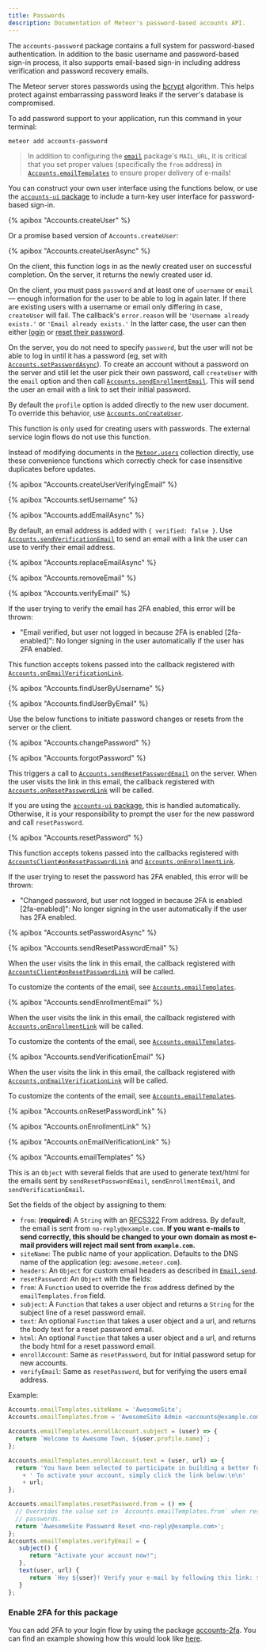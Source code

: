 ```yaml
---
title: Passwords
description: Documentation of Meteor's password-based accounts API.
---
```


The `accounts-password` package contains a full system for password-based
authentication. In addition to the basic username and password-based
sign-in process, it also supports email-based sign-in including
address verification and password recovery emails.

The Meteor server stores passwords using the
[bcrypt](http://en.wikipedia.org/wiki/Bcrypt) algorithm. This helps
protect against embarrassing password leaks if the server's database is
compromised.

To add password support to your application, run this command in your terminal:

```bash
meteor add accounts-password
```

> In addition to configuring the [`email`](email.html) package's `MAIL_URL`, it is critical that you set proper values (specifically the `from` address) in [`Accounts.emailTemplates`](#Accounts-emailTemplates) to ensure proper delivery of e-mails!

You can construct your own user interface using the
functions below, or use the [`accounts-ui` package](#accountsui) to
include a turn-key user interface for password-based sign-in.

{% apibox "Accounts.createUser" %}

Or a promise based version of `Accounts.createUser`:

{% apibox "Accounts.createUserAsync" %}

On the client, this function logs in as the newly created user on
successful completion. On the server, it returns the newly created user
id.

On the client, you must pass `password` and at least one of `username` or `email` &mdash; enough information for the user to be able to log in again later. If there are existing users with a username or email only differing in case, `createUser` will fail. The callback's `error.reason` will be `'Username already exists.'` or `'Email already exists.'` In the latter case, the user can then either [login](accounts.html#Meteor-loginWithPassword) or [reset their password](#Accounts-resetPassword).

On the server, you do not need to specify `password`, but the user will not be able to log in until it has a password (eg, set with [`Accounts.setPasswordAsync`](#accounts_setpasswordasync)). To create an account without a password on the server and still let the user pick their own password, call `createUser` with the `email` option and then call [`Accounts.sendEnrollmentEmail`](#accounts_sendenrollmentemail). This will send the user an email with a link to set their initial password.

By default the `profile` option is added directly to the new user document. To
override this behavior, use [`Accounts.onCreateUser`](#accounts_oncreateuser).

This function is only used for creating users with passwords. The external
service login flows do not use this function.

Instead of modifying documents in the [`Meteor.users`](#meteor_users) collection
directly, use these convenience functions which correctly check for case
insensitive duplicates before updates.

{% apibox "Accounts.createUserVerifyingEmail" %}

{% apibox "Accounts.setUsername" %}

{% apibox "Accounts.addEmailAsync" %}

By default, an email address is added with `{ verified: false }`. Use
[`Accounts.sendVerificationEmail`](#Accounts-sendVerificationEmail) to send an
email with a link the user can use to verify their email address.

{% apibox "Accounts.replaceEmailAsync" %}

{% apibox "Accounts.removeEmail" %}

{% apibox "Accounts.verifyEmail" %}

If the user trying to verify the email has 2FA enabled, this error will be thrown:
* "Email verified, but user not logged in because 2FA is enabled [2fa-enabled]": No longer signing in the user automatically if the user has 2FA enabled.


This function accepts tokens passed into the callback registered with
[`Accounts.onEmailVerificationLink`](#Accounts-onEmailVerificationLink).

{% apibox "Accounts.findUserByUsername" %}

{% apibox "Accounts.findUserByEmail" %}

Use the below functions to initiate password changes or resets from the server
or the client.

{% apibox "Accounts.changePassword" %}

{% apibox "Accounts.forgotPassword" %}

This triggers a call
to [`Accounts.sendResetPasswordEmail`](#accounts_sendresetpasswordemail)
on the server. When the user visits the link in this email, the callback
registered with [`Accounts.onResetPasswordLink`](#Accounts-onResetPasswordLink)
will be called.

If you are using the [`accounts-ui` package](#accountsui), this is handled
automatically. Otherwise, it is your responsibility to prompt the user for the
new password and call `resetPassword`.

{% apibox "Accounts.resetPassword" %}

This function accepts tokens passed into the callbacks registered with
[`AccountsClient#onResetPasswordLink`](#Accounts-onResetPasswordLink) and
[`Accounts.onEnrollmentLink`](#Accounts-onEnrollmentLink).

If the user trying to reset the password has 2FA enabled, this error will be thrown:
* "Changed password, but user not logged in because 2FA is enabled [2fa-enabled]": No longer signing in the user automatically if the user has 2FA enabled.

{% apibox "Accounts.setPasswordAsync" %}

{% apibox "Accounts.sendResetPasswordEmail" %}

When the user visits the link in this email, the callback registered with
[`AccountsClient#onResetPasswordLink`](#Accounts-onResetPasswordLink) will be called.

To customize the contents of the email, see
[`Accounts.emailTemplates`](#accounts_emailtemplates).

{% apibox "Accounts.sendEnrollmentEmail" %}

When the user visits the link in this email, the callback registered with
[`Accounts.onEnrollmentLink`](#Accounts-onEnrollmentLink) will be called.

To customize the contents of the email, see
[`Accounts.emailTemplates`](#accounts_emailtemplates).

{% apibox "Accounts.sendVerificationEmail" %}

When the user visits the link in this email, the callback registered with
[`Accounts.onEmailVerificationLink`](#Accounts-onEmailVerificationLink) will
be called.

To customize the contents of the email, see
[`Accounts.emailTemplates`](#accounts_emailtemplates).


{% apibox "Accounts.onResetPasswordLink" %}

{% apibox "Accounts.onEnrollmentLink" %}

{% apibox "Accounts.onEmailVerificationLink" %}

{% apibox "Accounts.emailTemplates" %}

This is an `Object` with several fields that are used to generate text/html
for the emails sent by `sendResetPasswordEmail`, `sendEnrollmentEmail`,
and `sendVerificationEmail`.

Set the fields of the object by assigning to them:

- `from`: (**required**) A `String` with an [RFC5322](http://tools.ietf.org/html/rfc5322) From
   address. By default, the email is sent from `no-reply@example.com`. **If you
   want e-mails to send correctly, this should be changed to your own domain
   as most e-mail providers will reject mail sent from `example.com`.**
- `siteName`: The public name of your application. Defaults to the DNS name of
   the application (eg: `awesome.meteor.com`).
- `headers`: An `Object` for custom email headers as described in
    [`Email.send`](#email_send).
- `resetPassword`: An `Object` with the fields:
 - `from`: A `Function` used to override the `from` address defined
   by the `emailTemplates.from` field.
 - `subject`: A `Function` that takes a user object and returns
   a `String` for the subject line of a reset password email.
 - `text`: An optional `Function` that takes a user object and a url, and
   returns the body text for a reset password email.
 - `html`: An optional `Function` that takes a user object and a
   url, and returns the body html for a reset password email.
- `enrollAccount`: Same as `resetPassword`, but for initial password setup for
   new accounts.
- `verifyEmail`: Same as `resetPassword`, but for verifying the users email
   address.

Example:

```js
Accounts.emailTemplates.siteName = 'AwesomeSite';
Accounts.emailTemplates.from = 'AwesomeSite Admin <accounts@example.com>';

Accounts.emailTemplates.enrollAccount.subject = (user) => {
  return `Welcome to Awesome Town, ${user.profile.name}`;
};

Accounts.emailTemplates.enrollAccount.text = (user, url) => {
  return 'You have been selected to participate in building a better future!'
    + ' To activate your account, simply click the link below:\n\n'
    + url;
};

Accounts.emailTemplates.resetPassword.from = () => {
  // Overrides the value set in `Accounts.emailTemplates.from` when resetting
  // passwords.
  return 'AwesomeSite Password Reset <no-reply@example.com>';
};
Accounts.emailTemplates.verifyEmail = {
   subject() {
      return "Activate your account now!";
   },
   text(user, url) {
      return `Hey ${user}! Verify your e-mail by following this link: ${url}`;
   }
};
```

<h3 id="enabling-2fa">Enable 2FA for this package</h3>

You can add 2FA to your login flow by using the package [accounts-2fa](https://docs.meteor.com/packages/accounts-2fa.html). You can find an example showing how this would look like [here](https://docs.meteor.com/packages/accounts-2fa.html#working-with-accounts-password).
